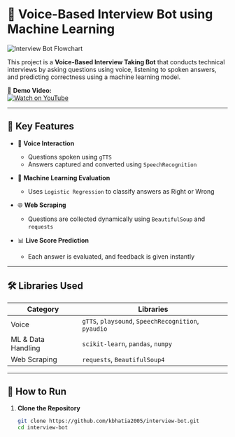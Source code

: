 # 🤖 Voice-Based Interview Bot using Machine Learning

![Interview Bot Flowchart](![bot](https://github.com/user-attachments/assets/5ab52662-e0cd-49bc-a98e-2a92ab13b82e)
)

This project is a **Voice-Based Interview Taking Bot** that conducts technical interviews by asking questions using voice, listening to spoken answers, and predicting correctness using a machine learning model.

🎥 **Demo Video:**  
[![Watch on YouTube](https://img.shields.io/badge/Watch%20Demo%20on-YouTube-red?style=for-the-badge&logo=youtube)](https://youtu.be/c61faWght-0?si=i3xiKb1_GDzvDBDm)

---

## 🔧 Key Features

- 🎤 **Voice Interaction**
  - Questions spoken using `gTTS`
  - Answers captured and converted using `SpeechRecognition`

- 🧠 **Machine Learning Evaluation**
  - Uses `Logistic Regression` to classify answers as Right or Wrong

- 🌐 **Web Scraping**
  - Questions are collected dynamically using `BeautifulSoup` and `requests`

- 📊 **Live Score Prediction**
  - Each answer is evaluated, and feedback is given instantly

---

## 🛠️ Libraries Used

| Category            | Libraries                                      |
|---------------------|------------------------------------------------|
| Voice               | `gTTS`, `playsound`, `SpeechRecognition`, `pyaudio` |
| ML & Data Handling  | `scikit-learn`, `pandas`, `numpy`              |
| Web Scraping        | `requests`, `BeautifulSoup4`                   |

---

## 🚀 How to Run

1. **Clone the Repository**
   ```bash
   git clone https://github.com/kbhatia2005/interview-bot.git
   cd interview-bot
